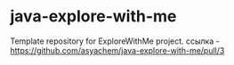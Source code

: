 # java-explore-with-me
Template repository for ExploreWithMe project.
ссылка - https://github.com/asyachem/java-explore-with-me/pull/3
